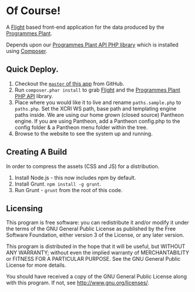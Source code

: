 # Of Course!

A [Flight](http://flightphp.com/) based front-end application for the data produced by the [Programmes Plant](http://github.com/unikent/).

Depends upon our [Programmes Plant API PHP library](https://github.com/unikent/programmes-plant-api-php) which is installed using [Composer](http://getcomposer.org/).

## Quick Deploy.

1. Checkout the [`master` of this app](http://github.com/unikent/of-course) from GitHub.
2. Run `composer.phar install` to grab [Flight](http://flightphp.com/) and the [Programmes Plant PHP API](https://github.com/unikent/programmes-plant-api-php) library.
2. Place where you would like it to live and rename `paths.sample.php` to `paths.php`. Set the XCRI WS path, base path and templating engine paths inside. We are using our home grown (closed source) Pantheon engine. If you are using Pantheon, add a Pantheon config.php to the config folder & a Pantheon menu folder within the tree.
4. Browse to the website to see the system up and running.

## Creating A Build

In order to compress the assets (CSS and JS) for a distribution. 

1. Install Node.js - this now includes npm by default.
2. Install Grunt. `npm install -g grunt`.
3. Run Grunt - `grunt` from the root of this code.

## Licensing

This program is free software: you can redistribute it and/or modify it under the terms of the GNU General Public License as published by the Free Software Foundation, either version 3 of the License, or any later version.

This program is distributed in the hope that it will be useful, but WITHOUT ANY WARRANTY; without even the implied warranty of MERCHANTABILITY or FITNESS FOR A PARTICULAR PURPOSE. See the GNU General Public License for more details.

You should have received a copy of the GNU General Public License along with this program. If not, see http://www.gnu.org/licenses/.
